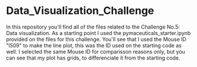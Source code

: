 # Data_Visualization_Challenge
In this repository you'll find all of the files related to the Challenge No.5: Data visualization.
As a starting point I used the pymaceuticals_starter.ipynb provided on the files for this challenge. 
You'll see  that I used the Mouse ID "l509" to make the line plot, this was the ID used on the starting code as well. I selected the same Mouse ID for comparisson reasons only, but you can see that my plot has grids, to differenciate it from the starting code.
